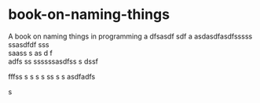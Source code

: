# book-on-naming-things
A book on naming things in programming
a
dfsasdf  sdf
a asdasdfasdfsssss ssasdfdf
sss    
  saass
s as d f  
adfs    ss
ssssssasdfss s
   dssf 
 
fffss 
s
 s
s   s
ss
s
s
asdfadfs
 
s
  
